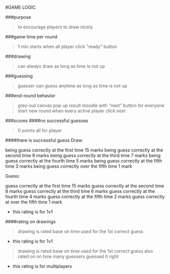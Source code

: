 #GAME LOGIC

###purpose
>to encourage players to draw nicely

###game time per round
>1 min
>starts when all player click "ready" button

###drawing
>can always draw as long as time is not up

###guessing
>guesser can guess anytime as long as time is not up

###end-round behavior
>grey-out canvas
>pop up result moodle with “next” button for everyone
>start new round when every active player click next

###scores
####no successful guesses
>0 points all for player

####there is successful guess
Draw:

being guess correctly at the first time     15 marks
being guess correctly at the second time    9 marks
being guess correctly at the third time     7 marks
being guess correctly at the fourth time    5 marks
being guess correctly at the fifth time     3 marks
being guess correctly over the fifth time   1 mark 

Guess:

guess correctly at the first time           15 marks
guess correctly at the second time          8 marks
guess correctly at the third time           6 marks
guess correctly at the fourth time          4 marks
guess correctly at the fifth time           2 marks
guess correctly at over the fifth time      1 mark

* this rating is for 1v1

####rating on drawings
>drawing is rated base on time used for the 1st correct guess
* this rating is for 1v1

>drawing is rated base on time used for the 1st correct guess
>also rated on on how many guessers guessed it right
* this rating is for multiplayers



